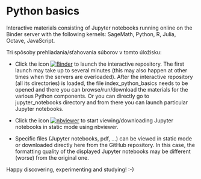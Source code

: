 # Python basics 

Interactive materials consisting of Jupyter notebooks running online on the Binder server with the following kernels: SageMath, Python, R, Julia, Octave, JavaScript. 

Tri spôsoby prehliadania/sťahovania súborov v tomto úložisku: 

* Click the icon [![Binder](https://mybinder.org/badge_logo.svg)](https://mybinder.org/v2/gh/gajdosandrej/python_basics.git/HEAD) to launch the interactive repository.  The first launch may take up to several minutes (this may also happen at other times when the servers are overloaded). After the interactive repository (all its directories) is loaded, the file index_python_basics needs to be opened and there you can browse/run/download the materials for the various Python components. Or you can directly go to jupyter_notebooks directory and from there you can launch particular Jupyter notebooks. 


* Click the icon [![nbviewer](https://github.com/jupyter/design/blob/master/logos/Badges/nbviewer_badge.svg)](https://nbviewer.org/github/gajdosandrej/python_basics/blob/main/index_python_basics.ipynb?flush_cache=true) to start viewing/downloading Jupyter notebooks in static mode using nbviewer.  


* Specific files (Jupyter notebooks, pdf, ...) can be viewed in static mode or downloaded directly here from the GitHub repository. In this case, the formatting quality of the displayed Jupyter notebooks may be different (worse) from the original one. 


Happy discovering, experimenting and studying! :-) 



